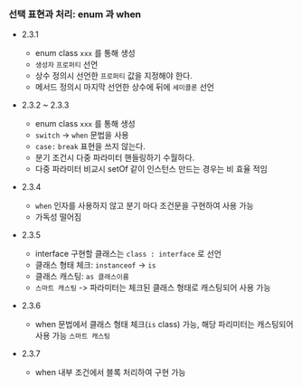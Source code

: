 ### 선택 표현과 처리: enum 과 when
- 2.3.1
  - enum class `xxx` 를 통해 생성 
  - `생성자` `프로퍼티` 선언
  - 상수 정의시 선언한 `프로퍼티` 값을 지정해야 한다.
  - 메서드 정의시 마지막 선언한 상수에 뒤에 `세미콜론` 선언

- 2.3.2 ~ 2.3.3
  - enum class `xxx` 를 통해 생성
  - `switch` -> `when` 문법을  사용
  - `case:` `break` 표현을 쓰지 않는다.
  - 분기 조건시 다중 파라미터 핸들링하기 수월하다.
  - 다중 파라미터 비교시 setOf 같이 인스턴스 만드는 경우는 비 효율 적임
  
- 2.3.4
  - `when` 인자를 사용하지 않고 분기 마다 조건문을 구현하여 사용 가능
  - 가독성 떨어짐

- 2.3.5
  - interface 구현할 클래스는 `class : interface` 로 선언
  - 클래스 형태 체크: `instanceof` -> `is`
  - 클래스 캐스팅: `as 클래스이름`
  - `스마트 캐스팅` -> 파라미터는 체크된 클래스 형태로 캐스팅되어 사용 가능

- 2.3.6
  - when 문법에서 클래스 형태 체크(`is` class) 가능, 
    해당 파리미터는 캐스팅되어 사용 가능 `스마트 캐스팅`

- 2.3.7
  - when 내부 조건에서 블록 처리하여 구현 가능
